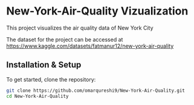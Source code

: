 # New-York-Air-Quality Vizualization
This project visualizes the air quality data of New York City

The dataset for the project can be accessed at https://www.kaggle.com/datasets/fatmanur12/new-york-air-quality


## Installation & Setup

To get started, clone the repository:

```bash
git clone https://github.com/omarqureshi9/New-York-Air-Quality.git
cd New-York-Air-Quality
